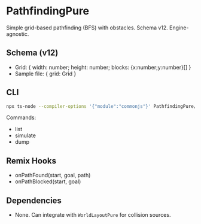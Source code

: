 # PathfindingPure

Simple grid-based pathfinding (BFS) with obstacles. Schema v12. Engine-agnostic.

## Schema (v12)
- Grid: { width: number; height: number; blocks: {x:number;y:number}[] }
- Sample file: { grid: Grid }

## CLI
```bash
npx ts-node --compiler-options '{"module":"commonjs"}' PathfindingPure/cliHarness.ts PathfindingPure/sample_grid.json PathfindingPure/tests/commands.json
```

Commands:
- list
- simulate <start> <goal>
- dump

## Remix Hooks
- onPathFound(start, goal, path)
- onPathBlocked(start, goal)

## Dependencies
- None. Can integrate with `WorldLayoutPure` for collision sources.